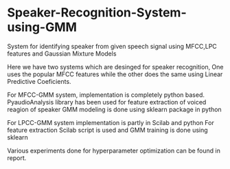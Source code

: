 # Speaker-Recognition-System-using-GMM
System for identifying speaker from given speech signal using MFCC,LPC features and Gaussian Mixture Models

Here we have two systems which are desinged for speaker recognition, One uses the popular MFCC features while the other does the same using Linear Predictive Coeficients.

For MFCC-GMM system, implementation is completely python based.
PyaudioAnalysis library has been used for feature extraction of voiced reagion of speaker
GMM modeling is done using sklearn package in python

For LPCC-GMM system implementation is partly in Scilab and python
For feature extraction Scilab script is used and GMM training is done using sklearn

Various experiments done for hyperparameter optimization can be found in report.
